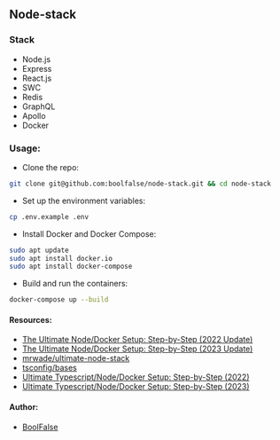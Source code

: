
## Node-stack

### Stack

- Node.js
- Express
- React.js
- SWC
- Redis
- GraphQL
- Apollo
- Docker


### Usage:

- Clone the repo:
```bash
git clone git@github.com:boolfalse/node-stack.git && cd node-stack
```

- Set up the environment variables:
```bash
cp .env.example .env
```

- Install Docker and Docker Compose:
```bash
sudo apt update
sudo apt install docker.io
sudo apt install docker-compose
```

- Build and run the containers:
```bash
docker-compose up --build
```


#### Resources:

- [The Ultimate Node/Docker Setup: Step-by-Step (2022 Update)](https://kevinwwwade.medium.com/the-ultimate-node-docker-setup-step-by-step-2022-update-2927b8ca547c)
- [The Ultimate Node/Docker Setup: Step-by-Step (2023 Update)](https://kevinwwwade.medium.com/the-ultimate-node-docker-setup-step-by-step-2023-update-4fd9dd8be48b)
- [mrwade/ultimate-node-stack](https://github.com/mrwade/ultimate-node-stack)
- [tsconfig/bases](https://github.com/tsconfig/bases)
- [Ultimate Typescript/Node/Docker Setup: Step-by-Step (2022)](https://www.youtube.com/watch?v=Av8ezg-2GWc)
- [Ultimate Typescript/Node/Docker Setup: Step-by-Step (2023)](https://www.youtube.com/watch?v=yuTrHeDYY3E)


#### Author:

- [BoolFalse](https://boolfalse.com)
